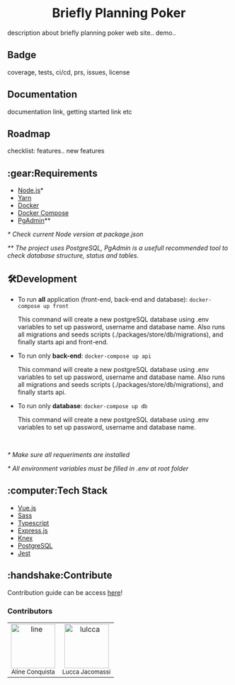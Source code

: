 <h1 align="center"> 
    Briefly Planning Poker 
</h1>
<p>
    description about briefly planning poker web site.. demo..
</p>


<h2>
    Badge
</h2>
<p>
    coverage, tests, ci/cd, prs, issues, license
</p>


<h2> 
    Documentation
</h2>
<p>
    documentation link, getting started link etc
</p>

<h2>
    Roadmap
</h2>
<p>
    checklist: features.. new features
</p>

<h2> 
     :gear:Requirements
</h2>
<ul>
    <li>
        <a href="https://nodejs.org/en/download/">Node.js</a>*
    </li>
    <li>
        <a href="https://classic.yarnpkg.com/en/docs/getting-started">Yarn</a>
    </li>
    <li>
        <a href="https://www.docker.com/get-started/">Docker</a>
    </li>
    <li>
        <a href="https://docs.docker.com/compose/install/">Docker Compose</a>
    </li>
    <li>
        <a href="https://www.pgadmin.org/download/">PgAdmin</a>**
    </li>
</ul>

<i>* Check current Node version at package.json</i>

<i>** The project uses PostgreSQL, PgAdmin is a usefull recommended tool to check database structure, status and tables.</i>


<h2>
     🛠Development
</h2>

<ul>
    <li>
        <div>
            <p>To run <strong>all</strong> application (front-end, back-end and database): <code>docker-compose up front</code></p>
            <p>This command will create a new postgreSQL database using .env variables to set up password, username and database name. Also runs all migrations and seeds scripts (./packages/store/db/migrations), and finally starts api and front-end.</p>
        </div>
    </li>
    <li>
        <div>
            <p>To run only <strong>back-end</strong>: <code>docker-compose up api</code></p>
            <p>This command will create a new postgreSQL database using .env variables to set up password, username and database name. Also runs all migrations and seeds scripts (./packages/store/db/migrations), and finally starts api.</p>
        </div>
    </li>
    <li>
        <div>
            <p>To run only <strong>database</strong>: <code>docker-compose up db</code></p>
            <p>This command will create a new postgreSQL database using .env variables to set up password, username and database name.</p>
        </div>
    </li>
</ul>
<br/>
<p>
    <i>* Make sure all requeriments are installed</i>
</p>
<p>
    <i>* All environment variables must be filled in .env at root folder</i>
</p>

<h2>
  :computer:Tech Stack
</h2>
<ul>
    <li>
        <a href="https://vuejs.org/">Vue.js</a>
    </li>
    <li>
        <a href="https://sass-lang.com/">Sass</a>
    </li>
    <li>
        <a href="https://www.typescriptlang.org/">Typescript</a>
    </li>
    <li>
        <a href="https://expressjs.com/">Express.js</a>
    </li>
    <li>
        <a href="https://knexjs.org/">Knex</a>
    </li>
    <li>
        <a href="https://www.postgresql.org/">PostgreSQL</a>
    </li>
    <li>
        <a href="https://jestjs.io/pt-BR/">Jest</a>
    </li>
</ul>    

<h2>
   :handshake:Contribute
</h2>
<p>
Contribution guide can be access <a href="https://github.com/AsyncPlanningPoker/BrieflyPlanningPoker/blob/main/CONTRIBUTING.md">here</a>!
</p>
<h3>
 Contributors
</h3>
<table>
    <tr>
        <td align="center">
            <a href="https://github.com/lineconquista">
                <img src="https://i.scdn.co/image/ab6775700000ee85a4ad05825d41edb46b18e956" width="100px;" alt="line"><br />
            </a>
            <sub>Aline Conquista</sub>
            <br />
        </td>
        <td align="center">
            <a href="https://github.com/lulcca">
                <img src="https://i.scdn.co/image/ab6775700000ee852c661ab795fa5551824e699b" width="100px;" alt="lulcca"><br />
            </a>
            <sub>Lucca Jacomassi</sub>
            <br />
        </td>
    </tr>
</table>

